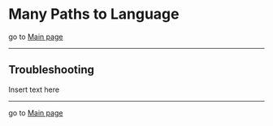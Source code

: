 # Many Paths to Language

go to [Main page](./chatterlab/MPaL_handbook)

---

## Troubleshooting

Insert text here

---

go to [Main page](./chatterlab/MPaL_handbook)